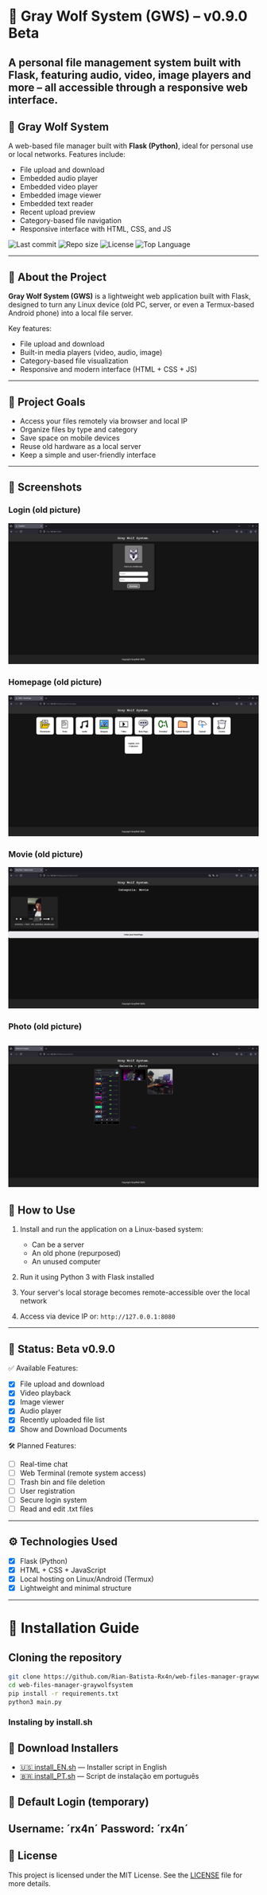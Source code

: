 # 🐺 Gray Wolf System (GWS) – v0.9.0 Beta
A personal file management system built with Flask, featuring audio, video, image players and more – all accessible through a responsive web interface.
---
## 🐺 Gray Wolf System

A web-based file manager built with **Flask (Python)**, ideal for personal use or local networks. Features include:
- File upload and download
- Embedded audio player
- Embedded video player
- Embedded image viewer
- Embedded text reader
- Recent upload preview
- Category-based file navigation
- Responsive interface with HTML, CSS, and JS

![Last commit](https://img.shields.io/github/last-commit/Rian-Batista-Rx4n/web-files-manager-graywolfsystem)
![Repo size](https://img.shields.io/github/repo-size/Rian-Batista-Rx4n/web-files-manager-graywolfsystem)
![License](https://img.shields.io/github/license/Rian-Batista-Rx4n/web-files-manager-graywolfsystem)
![Top Language](https://img.shields.io/github/languages/top/Rian-Batista-Rx4n/web-files-manager-graywolfsystem)

---
## 📁 About the Project

**Gray Wolf System (GWS)** is a lightweight web application built with Flask, designed to turn any Linux device (old PC, server, or even a Termux-based Android phone) into a local file server.

Key features:
- File upload and download
- Built-in media players (video, audio, image)
- Category-based file visualization
- Responsive and modern interface (HTML + CSS + JS)
---
## 🎯 Project Goals

- Access your files remotely via browser and local IP
- Organize files by type and category
- Save space on mobile devices
- Reuse old hardware as a local server
- Keep a simple and user-friendly interface
---
## 📸 Screenshots

### Login (old picture)
![Tela de Login](static/images/1_login.png)

### Homepage (old picture)
![Interface da Homepage](static/images/2_homepage.png)

### Movie (old picture)
![Subcategoria movie](static/images/4_movie.png)

### Photo (old picture)
![Subcategoria photo](static/images/6_photo.png)
---
## 🚀 How to Use

1. Install and run the application on a Linux-based system:
   - Can be a server
   - An old phone (repurposed)
   - An unused computer

2. Run it using Python 3 with Flask installed

3. Your server's local storage becomes remote-accessible over the local network

4. Access via device IP or: `http://127.0.0.1:8080`
---
## 🚧 Status: Beta v0.9.0

✅ Available Features:
- [x] File upload and download
- [x] Video playback
- [x] Image viewer
- [x] Audio player
- [x] Recently uploaded file list
- [x] Show and Download Documents

🛠️ Planned Features:
- [ ] Real-time chat
- [ ] Web Terminal (remote system access)
- [ ] Trash bin and file deletion
- [ ] User registration
- [ ] Secure login system
- [ ] Read and edit .txt files

---
## ⚙️ Technologies Used

- [x] Flask (Python)
- [x] HTML + CSS + JavaScript
- [x] Local hosting on Linux/Android (Termux)
- [x] Lightweight and minimal structure
---
# 🚀 Installation Guide

## Cloning the repository

```bash
git clone https://github.com/Rian-Batista-Rx4n/web-files-manager-graywolfsystem
cd web-files-manager-graywolfsystem
pip install -r requirements.txt
python3 main.py
```
### Instaling by install.sh
## 🔽 Download Installers
- [🇺🇸 install_EN.sh](https://github.com/Rian-Batista-Rx4n/web-files-manager-graywolfsystem/raw/main/install_EN.sh) — Installer script in English
- [🇧🇷 install_PT.sh](https://github.com/Rian-Batista-Rx4n/web-files-manager-graywolfsystem/raw/main/install_PT.sh) — Script de instalação em português  

## 🔐 Default Login (temporary)
Username: ´rx4n´
Password: ´rx4n´
---
## 🧾 License
This project is licensed under the MIT License. See the [LICENSE](LICENSE) file for more details.
